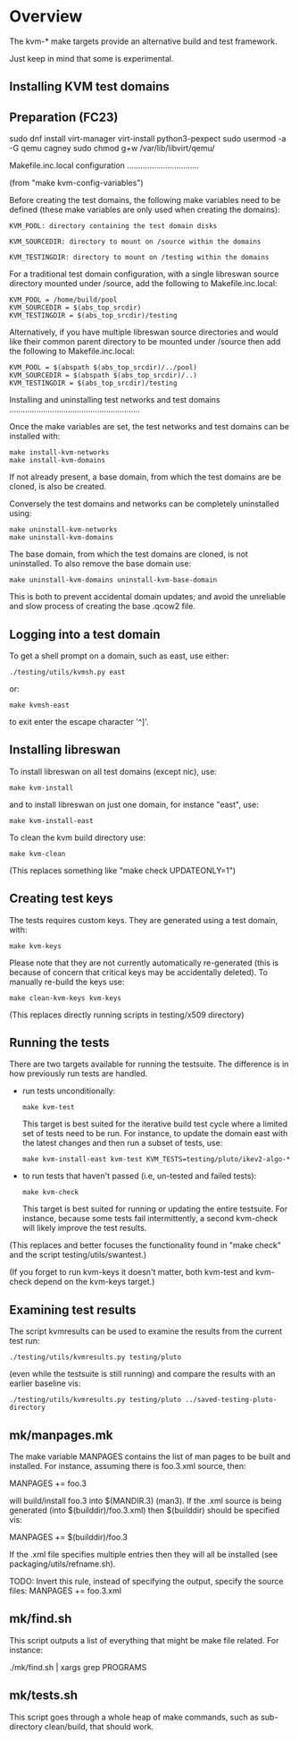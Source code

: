 
Overview
========

The kvm-* make targets provide an alternative build and test
framework.

Just keep in mind that some is experimental.


Installing KVM test domains
---------------------------


Preparation (FC23)
------------------

sudo dnf install virt-manager virt-install python3-pexpect
sudo usermod -a -G qemu cagney
sudo chmod g+w /var/lib/libvirt/qemu/


Makefile.inc.local configuration
................................

(from "make kvm-config-variables")

Before creating the test domains, the following make variables need to
be defined (these make variables are only used when creating the
domains):

    KVM_POOL: directory containing the test domain disks

    KVM_SOURCEDIR: directory to mount on /source within the domains

    KVM_TESTINGDIR: directory to mount on /testing within the domains

For a traditional test domain configuration, with a single libreswan
source directory mounted under /source, add the following to
Makefile.inc.local:

    KVM_POOL = /home/build/pool
    KVM_SOURCEDIR = $(abs_top_srcdir)
    KVM_TESTINGDIR = $(abs_top_srcdir)/testing

Alternatively, if you have multiple libreswan source directories and
would like their common parent directory to be mounted under /source
then add the following to Makefile.inc.local:

    KVM_POOL = $(abspath $(abs_top_srcdir)/../pool)
    KVM_SOURCEDIR = $(abspath $(abs_top_srcdir)/..)
    KVM_TESTINGDIR = $(abs_top_srcdir)/testing


Installing and uninstalling test networks and test domains
..........................................................

Once the make variables are set, the test networks and test domains
can be installed with:

    make install-kvm-networks
    make install-kvm-domains

If not already present, a base domain, from which the test domains are
be cloned, is also be created.

Conversely the test domains and networks can be completely uninstalled
using:

    make uninstall-kvm-networks
    make uninstall-kvm-domains

The base domain, from which the test domains are cloned, is not
uninstalled.  To also remove the base domain use:

    make uninstall-kvm-domains uninstall-kvm-base-domain

This is both to prevent accidental domain updates; and avoid the
unreliable and slow process of creating the base .qcow2 file.


Logging into a test domain
--------------------------

To get a shell prompt on a domain, such as east, use either:

    ./testing/utils/kvmsh.py east

or:

    make kvmsh-east

to exit enter the escape character '^]'.


Installing libreswan
--------------------

To install libreswan on all test domains (except nic), use:

    make kvm-install

and to install libreswan on just one domain, for instance "east", use:

    make kvm-install-east

To clean the kvm build directory use:

    make kvm-clean

(This replaces something like "make check UPDATEONLY=1")


Creating test keys
------------------

The tests requires custom keys.  They are generated using a test
domain, with:

    make kvm-keys

Please note that they are not currently automatically re-generated
(this is because of concern that critical keys may be accidentally
deleted).  To manually re-build the keys use:

    make clean-kvm-keys kvm-keys

(This replaces directly running scripts in testing/x509 directory)


Running the tests
-----------------

There are two targets available for running the testsuite.  The
difference is in how previously run tests are handled.

- run tests unconditionally:

      make kvm-test

  This target is best suited for the iterative build test cycle where
  a limited set of tests need to be run.  For instance, to update the
  domain east with the latest changes and then run a subset of tests,
  use:

      make kvm-install-east kvm-test KVM_TESTS=testing/pluto/ikev2-algo-*

- to run tests that haven't passed (i.e, un-tested and failed tests):

      make kvm-check

  This target is best suited for running or updating the entire
  testsuite.  For instance, because some tests fail intermittently, a
  second kvm-check will likely improve the test results.

(This replaces and better focuses the functionality found in "make
check" and the script testing/utils/swantest.)

(If you forget to run kvm-keys it doesn't matter, both kvm-test and
kvm-check depend on the kvm-keys target.)


Examining test results
----------------------

The script kvmresults can be used to examine the results from the
current test run:

    ./testing/utils/kvmresults.py testing/pluto

(even while the testsuite is still running) and compare the results
with an earlier baseline vis:

    ./testing/utils/kvmresults.py testing/pluto ../saved-testing-pluto-directory

mk/manpages.mk
--------------

The make variable MANPAGES contains the list of man pages to be built
and installed.  For instance, assuming there is foo.3.xml source, then:

  MANPAGES += foo.3

will build/install foo.3 into $(MANDIR.3) (man3).  If the .xml source
is being generated (into $(builddir)/foo.3.xml) then $(builddir)
should be specified vis:

  MANPAGES += $(builddir)/foo.3

If the .xml file specifies multiple <refname></refname> entries then
they will all be installed (see packaging/utils/refname.sh).

TODO: Invert this rule, instead of specifying the output, specify the source files: MANPAGES += foo.3.xml

mk/find.sh
----------

This script outputs a list of everything that might be make file
related.  For instance:

  ./mk/find.sh | xargs grep PROGRAMS

mk/tests.sh
-----------

This script goes through a whole heap of make commands, such as
sub-directory clean/build, that should work.
